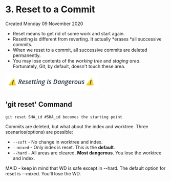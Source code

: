 # 3. Reset to a Commit
Created Monday 09 November 2020


* Reset means to get rid of some work and start again.
* Resetting is different from reverting. It actually *erases *all successive commits.
* When we reset to a commit, all successive commits are deleted permanently.
* You may lose contents of the *working tree* and *staging area*. Fortunately, Git, by default, doesn't touch these area.

![](./3._Reset_to_a_Commit/pasted_image.png)

'git reset' Command
-------------------
	git reset SHA_id #SHA_id becomes the starting point
	
Commits are deleted, but what about the index and worktree. Three scenarios(options) are possible:

* ``--soft`` - No change in worktree and index.
* ``--mixed`` - Only index is reset. This is the **default**.
* ``--hard`` - All areas are cleared. **Most dangerous**. You lose the worktree and index.


MAID - keep in mind that WD is safe except in --hard.
The default option for reset is --mixed. You'll lose the WD.

